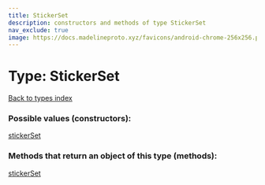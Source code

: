```yaml
---
title: StickerSet
description: constructors and methods of type StickerSet
nav_exclude: true
image: https://docs.madelineproto.xyz/favicons/android-chrome-256x256.png
---
```

# Type: StickerSet
[Back to types index](index.html)



### Possible values (constructors):

[stickerSet](/API_docs/constructors/stickerSet.html)  



### Methods that return an object of this type (methods):



[stickerSet](/API_docs/constructors/stickerSet.html)  


